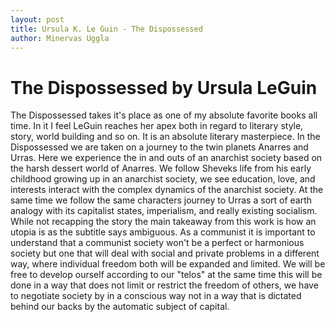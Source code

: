 ```yaml
---
layout: post
title: Ursula K. Le Guin - The Dispossessed
author: Minervas Uggla
---
```



# The Dispossessed by Ursula LeGuin

The Dispossessed takes it's place as one of my absolute favorite books all time. In it I feel LeGuin reaches her apex both in regard to literary style, story, world building and so on. It is an absolute literary masterpiece. In the Dispossessed we are taken on a journey to the twin planets Anarres and Urras. Here we experience the in and outs of an anarchist society based on the harsh dessert world of Anarres. We follow Sheveks life from his early childhood growing up in an anarchist society, we see education, love, and interests interact with the complex dynamics of the anarchist society. At the same time we follow the same characters journey to Urras a sort of earth analogy with its capitalist states, imperialism, and really existing socialism. While not recapping the story the main takeaway from this work is how an utopia is as the subtitle says ambiguous. As a communist it is important to understand that a communist society won't be a perfect or harmonious society but one that will deal with social and private problems in a different way, where individual freedom both will be expanded and limited. We will be free to develop ourself according to our "telos" at the same time this will be done in a way that does not limit or restrict the freedom of others, we have to negotiate society by in a conscious way not in a way that is dictated behind our backs by the automatic subject of capital. 
